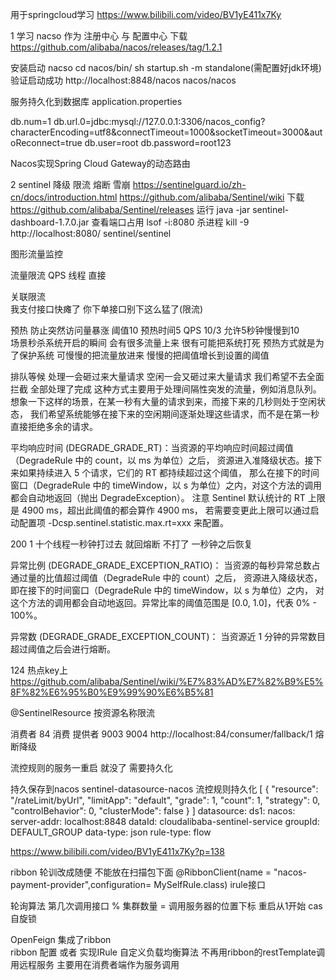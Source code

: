 用于springcloud学习
https://www.bilibili.com/video/BV1yE411x7Ky

1 学习 nacso 作为 注册中心 与 配置中心
下载
https://github.com/alibaba/nacos/releases/tag/1.2.1

安装启动 nacso
cd nacos/bin/
sh startup.sh -m standalone(需配置好jdk环境)
验证启动成功
http://localhost:8848/nacos  nacos/nacos

服务持久化到数据库
application.properties

db.num=1
db.url.0=jdbc:mysql://127.0.0.1:3306/nacos_config?characterEncoding=utf8&connectTimeout=1000&socketTimeout=3000&autoReconnect=true
db.user=root
db.password=root123

Nacos实现Spring Cloud Gateway的动态路由

2 sentinel     降级 限流 熔断 雪崩 https://sentinelguard.io/zh-cn/docs/introduction.html 
https://github.com/alibaba/Sentinel/wiki
下载
https://github.com/alibaba/Sentinel/releases
运行 java -jar sentinel-dashboard-1.7.0.jar 
查看端口占用
lsof -i:8080
杀进程
kill -9 
http://localhost:8080/  sentinel/sentinel

图形流量监控

流量限流 
QPS 线程
直接

关联限流  
我支付接口快瘫了  你下单接口别下这么猛了(限流)

预热  防止突然访问量暴涨
阈值10 预热时间5  QPS 10/3 允许5秒钟慢慢到10   
场景秒杀系统开启的瞬间 会有很多流量上来 很有可能把系统打死 
预热方式就是为了保护系统 可慢慢的把流量放进来 慢慢的把阈值增长到设置的阈值

排队等候 
处理一会砸过来大量请求  空闲一会又砸过来大量请求 
我们希望不去全面拦截 全部处理了完成
这种方式主要用于处理间隔性突发的流量，例如消息队列。
想象一下这样的场景，在某一秒有大量的请求到来，而接下来的几秒则处于空闲状态，
我们希望系统能够在接下来的空闲期间逐渐处理这些请求，而不是在第一秒直接拒绝多余的请求。

平均响应时间 (DEGRADE_GRADE_RT)：当资源的平均响应时间超过阈值（DegradeRule 中的 count，以 ms 为单位）之后，
资源进入准降级状态。接下来如果持续进入 5 个请求，它们的 RT 都持续超过这个阈值，
那么在接下的时间窗口（DegradeRule 中的 timeWindow，以 s 为单位）之内，对这个方法的调用都会自动地返回（抛出 DegradeException）。
注意 Sentinel 默认统计的 RT 上限是 4900 ms，超出此阈值的都会算作 4900 ms，
若需要变更此上限可以通过启动配置项 -Dcsp.sentinel.statistic.max.rt=xxx 来配置。

200  1
十个线程一秒钟打过去 就回熔断  不打了 一秒钟之后恢复

异常比例 (DEGRADE_GRADE_EXCEPTION_RATIO)：
当资源的每秒异常总数占通过量的比值超过阈值（DegradeRule 中的 count）之后，
资源进入降级状态，即在接下的时间窗口（DegradeRule 中的 timeWindow，以 s 为单位）之内，
对这个方法的调用都会自动地返回。异常比率的阈值范围是 [0.0, 1.0]，代表 0% - 100%。


异常数 (DEGRADE_GRADE_EXCEPTION_COUNT)：
当资源近 1 分钟的异常数目超过阈值之后会进行熔断。

124 热点key上
https://github.com/alibaba/Sentinel/wiki/%E7%83%AD%E7%82%B9%E5%8F%82%E6%95%B0%E9%99%90%E6%B5%81

@SentinelResource 按资源名称限流

消费者 84 消费 提供者 9003 9004 http://localhost:84/consumer/fallback/1 
熔断降级 

流控规则的服务一重启 就没了
需要持久化

持久保存到nacos
sentinel-datasource-nacos
  流控规则持久化
      [
        {
          "resource": "/rateLimit/byUrl",
          "limitApp": "default",
          "grade": 1,
          "count": 1,
          "strategy": 0,
          "controlBehavior": 0,
          "clusterMode": false
        }
      ]
      datasource:
        ds1:
          nacos:
            server-addr: localhost:8848
            dataId: cloudalibaba-sentinel-service
            groupId: DEFAULT_GROUP
            data-type: json
            rule-type: flow
            
            
https://www.bilibili.com/video/BV1yE411x7Ky?p=138 

ribbon 轮训改成随便 不能放在扫描包下面
@RibbonClient(name = "nacos-payment-provider",configuration= MySelfRule.class)
irule接口

轮询算法
第几次调用接口 % 集群数量 = 调用服务器的位置下标  重启从1开始
cas 自旋锁

OpenFeign  集成了ribbon  
ribbon 配置 或者 实现IRule 自定义负载均衡算法 
不再用ribbon的restTemplate调用远程服务
主要用在消费者端作为服务调用





